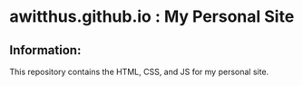 # awitthus.github.io : My Personal Site
## Information:
This repository contains the HTML, CSS, and JS for my personal site.
